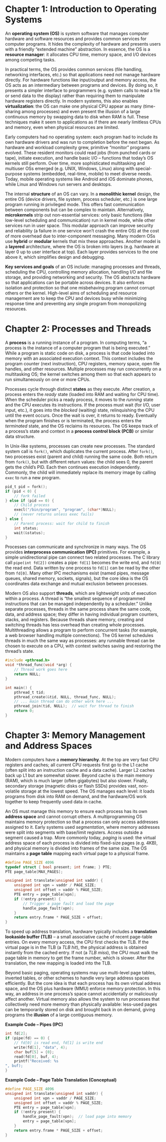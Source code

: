 # Chapter 1: Introduction to Operating Systems

An **operating system (OS)** is system software that manages computer hardware and software resources and provides common services for computer programs. It hides the complexity of hardware and presents users with a friendly “extended machine” abstraction. In essence, the OS is a **resource manager**: it allocates CPU time, memory space, and I/O devices among competing tasks.

In practical terms, the OS provides common services (file handling, networking interfaces, etc.) so that applications need not manage hardware directly. For hardware functions like input/output and memory access, the OS acts as an intermediary between programs and devices. By doing so, it presents a simpler interface to programmers (e.g. system calls to read a file or send data to the display) rather than requiring them to manipulate hardware registers directly. In modern systems, this also enables **virtualization**: the OS can make one physical CPU appear as many (time-sharing among processes) and even present the illusion of a large continuous memory by swapping data to disk when RAM is full. These techniques make it seem to applications as if there are nearly limitless CPUs and memory, even when physical resources are limited.

Early computers had no operating system: each program had to include its own hardware drivers and was run to completion before the next began. As hardware and workload complexity grew, primitive “monitor” programs evolved. These resident monitors could read jobs (from punched cards or tape), initiate execution, and handle basic I/O – functions that today’s OS kernels still perform. Over time, more sophisticated multitasking and multiuser OSs emerged (e.g. UNIX, Windows, Linux) along with special-purpose systems (embedded, real-time, mobile) to meet diverse needs. Today, mobile operating systems like Android and iOS dominate phones, while Linux and Windows run servers and desktops.

The internal **structure** of an OS can vary. In a **monolithic kernel** design, the entire OS (device drivers, file system, process scheduler, etc.) is one large program running in privileged mode. This offers fast communication between components but can be complex to maintain. Alternatively, **microkernels** strip out non-essential services: only basic functions (like low-level scheduling and communication) run in kernel mode, while other services run in user space. This modular approach can improve security and reliability (a failure in one service won’t crash the entire OS) at the cost of more overhead due to inter-component messaging. Many modern OSs use **hybrid** or **modular** kernels that mix these approaches. Another model is a **layered** architecture, where the OS is broken into layers (e.g. hardware at layer 0 up to user interface at top). Each layer provides services to the one above it, which simplifies design and debugging.

**Key services and goals** of an OS include: managing processes and threads, scheduling the CPU, controlling memory allocation, handling I/O and file storage, and providing networking and security. The OS abstracts hardware so that applications can be portable across devices. It also enforces isolation and protection so that one misbehaving program cannot corrupt others or the kernel. High-level aims of scheduling and resource management are to keep the CPU and devices busy while minimizing response time and preventing any single program from monopolizing resources.

# Chapter 2: Processes and Threads

A **process** is a running instance of a program. In computing terms, “a process is the instance of a computer program that is being executed.” While a program is static code on disk, a process is that code loaded into memory with an associated execution context. This context includes the program counter (next instruction), CPU registers, memory space, open file handles, and other resources. Multiple processes may run concurrently on a multitasking OS; the kernel switches among them so that each appears to run simultaneously on one or more CPUs.

Processes cycle through distinct **states** as they execute. After creation, a process enters the *ready* state (loaded into RAM and waiting for CPU time). When the scheduler picks a ready process, it moves to the *running* state and the CPU executes its instructions. If the process must wait (for I/O, user input, etc.), it goes into the *blocked* (waiting) state, relinquishing the CPU until the event occurs. Once the wait is over, it returns to ready. Eventually when the program finishes or is terminated, the process enters the *terminated* state, and the OS reclaims its resources. The OS keeps track of a process’s state and context in a **process control block (PCB)** or similar data structure.

In Unix-like systems, processes can create new processes. The standard system call is `fork()`, which duplicates the current process. After `fork()`, two processes exist (parent and child) running the same code. Both return from `fork()`, but with different return values: the child sees 0, the parent gets the child’s PID. Each then continues execution independently. Commonly, the child will immediately replace its memory image by calling `exec` to run a new program.

```c
pid_t pid = fork();
if (pid < 0) {
    // fork failed 
} else if (pid == 0) {
    // Child process
    execl("/bin/program", "program", (char*)NULL);
    // (never returns unless exec fails)
} else {
    // Parent process: wait for child to finish
    int status;
    wait(&status);
}
```

Processes can communicate and synchronize in many ways. The OS provides **interprocess communication (IPC)** primitives. For example, a simple unidirectional pipe can connect two related processes. The C library call `pipe(int fd[2])` creates a pipe: `fd[1]` becomes the write end, and `fd[0]` the read end. Data written by one process to `fd[1]` can be read by the other from `fd[0]`. Many other IPC mechanisms exist (named pipes, message queues, shared memory, sockets, signals), but the core idea is the OS coordinates data exchange and mutual exclusion between processes.

Modern OS also support **threads**, which are lightweight units of execution within a process. A thread is “the smallest sequence of programmed instructions that can be managed independently by a scheduler.” Unlike separate processes, threads in the same process share the same code, data, and address space; they differ in having individual program counters, stacks, and registers. Because threads share memory, creating and switching threads has less overhead than creating whole processes. Multithreading allows a program to perform concurrent tasks (for example, a web browser handling multiple connections). The OS kernel schedules threads in much the same way as processes: any runnable thread can be chosen to execute on a CPU, with context switches saving and restoring the thread’s state.

```c
#include <pthread.h>
void *thread_func(void *arg) {
    // Thread work goes here
    return NULL;
}

int main() {
    pthread_t tid;
    pthread_create(&tid, NULL, thread_func, NULL);
    // ... main thread can do other work here ...
    pthread_join(tid, NULL);  // wait for thread to finish
    return 0;
}
```

# Chapter 3: Memory Management and Address Spaces

Modern computers have a **memory hierarchy**. At the top are very fast CPU registers and caches; all current CPU requests first go to the L1 cache (often split into an instruction cache and a data cache). Larger L2 caches back up L1 but are somewhat slower. Beyond cache is the main memory (RAM), which is much larger (often gigabytes) but also slower. Finally, secondary storage (magnetic disks or flash SSDs) provides vast, non-volatile storage at the lowest speed. The OS manages each level: it loads programs from disk into RAM on demand, and the hardware/OS work together to keep frequently used data in cache.

An OS must manage this memory to ensure each process has its own **address space** and cannot corrupt others. A multiprogramming OS maintains memory protection so that a process can only access addresses assigned to it. Early systems used *segmentation*, where memory addresses were split into segments with base/limit registers. Access outside a segment caused a trap. More commonly today, *paging* is used: the virtual address space of each process is divided into fixed-size pages (e.g. 4KB), and physical memory is divided into frames of the same size. The OS maintains a **page table** mapping each virtual page to a physical frame.

```c
#define PAGE_SIZE 4096
typedef struct { bool present; int frame; } PTE;
PTE page_table[MAX_PAGES];

unsigned int translate(unsigned int vaddr) {
    unsigned int vpn = vaddr / PAGE_SIZE;
    unsigned int offset = vaddr % PAGE_SIZE;
    PTE entry = page_table[vpn];
    if (!entry.present) {
        // Trigger a page fault and load the page
        handle_page_fault(vpn);
    }
    return entry.frame * PAGE_SIZE + offset;
}
```

To speed up address translation, hardware typically includes a **translation lookaside buffer (TLB)** – a small associative cache of recent page-table entries. On every memory access, the CPU first checks the TLB. If the virtual page is in the TLB (a *TLB hit*), the physical address is obtained instantly from the cached entry. If not (a *TLB miss*), the CPU must walk the page table in memory to get the frame number, which is slower. After the translation, the new mapping is loaded into the TLB.

Beyond basic paging, operating systems may use multi-level page tables, inverted tables, or other schemes to handle very large address spaces efficiently. But the core idea is that each process has its own virtual address space, and the OS plus hardware (MMU) enforce memory protection. In this way, an address in one process’s space cannot accidentally or maliciously affect another. Virtual memory also allows the system to run processes that collectively need more memory than physically available: less-used pages can be temporarily stored on disk and brought back in on demand, giving programs the **illusion** of a large contiguous memory.

**Example Code – Pipes (IPC)**

```c
int fd[2];
if (pipe(fd) == 0) {
    // fd[0] is read end, fd[1] is write end
    write(fd[1], "data", 4);
    char buf[5] = {0};
    read(fd[0], buf, 4);
    printf("Received: %s
", buf);
}
```

**Example Code – Page Table Translation (Conceptual)**

```c
#define PAGE_SIZE 4096
unsigned int translate(unsigned int vaddr) {
    unsigned int vpn = vaddr / PAGE_SIZE;
    unsigned int offset = vaddr % PAGE_SIZE;
    PTE entry = page_table[vpn];
    if (!entry.present) {
        handle_page_fault(vpn);  // load page into memory
        entry = page_table[vpn];
    }
    return entry.frame * PAGE_SIZE + offset;
}
```
